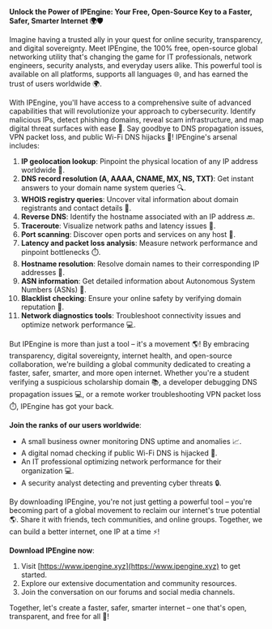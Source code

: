 **Unlock the Power of IPEngine: Your Free, Open-Source Key to a Faster, Safer, Smarter Internet 🌍🛡️**

Imagine having a trusted ally in your quest for online security, transparency, and digital sovereignty. Meet IPEngine, the 100% free, open-source global networking utility that's changing the game for IT professionals, network engineers, security analysts, and everyday users alike. This powerful tool is available on all platforms, supports all languages 🌐, and has earned the trust of users worldwide 🌍.

With IPEngine, you'll have access to a comprehensive suite of advanced capabilities that will revolutionize your approach to cybersecurity. Identify malicious IPs, detect phishing domains, reveal scam infrastructure, and map digital threat surfaces with ease 🔗. Say goodbye to DNS propagation issues, VPN packet loss, and public Wi-Fi DNS hijacks 🚫! IPEngine's arsenal includes:

1. **IP geolocation lookup**: Pinpoint the physical location of any IP address worldwide 📍.
2. **DNS record resolution (A, AAAA, CNAME, MX, NS, TXT)**: Get instant answers to your domain name system queries 🔍.
3. **WHOIS registry queries**: Uncover vital information about domain registrants and contact details 🔎.
4. **Reverse DNS**: Identify the hostname associated with an IP address 🔙.
5. **Traceroute**: Visualize network paths and latency issues 📡.
6. **Port scanning**: Discover open ports and services on any host 🚀.
7. **Latency and packet loss analysis**: Measure network performance and pinpoint bottlenecks ⏱️.
8. **Hostname resolution**: Resolve domain names to their corresponding IP addresses 🔗.
9. **ASN information**: Get detailed information about Autonomous System Numbers (ASNs) 🔑.
10. **Blacklist checking**: Ensure your online safety by verifying domain reputation 🚫.
11. **Network diagnostics tools**: Troubleshoot connectivity issues and optimize network performance 💻.

But IPEngine is more than just a tool – it's a movement 🌎! By embracing transparency, digital sovereignty, internet health, and open-source collaboration, we're building a global community dedicated to creating a faster, safer, smarter, and more open internet. Whether you're a student verifying a suspicious scholarship domain 📚, a developer debugging DNS propagation issues 💻, or a remote worker troubleshooting VPN packet loss ⏱️, IPEngine has got your back.

**Join the ranks of our users worldwide**:

* A small business owner monitoring DNS uptime and anomalies 📈.
* A digital nomad checking if public Wi-Fi DNS is hijacked 🚫.
* An IT professional optimizing network performance for their organization 💻.
* A security analyst detecting and preventing cyber threats 🔒.

By downloading IPEngine, you're not just getting a powerful tool – you're becoming part of a global movement to reclaim our internet's true potential 🌎. Share it with friends, tech communities, and online groups. Together, we can build a better internet, one IP at a time ⚡️!

**Download IPEngine now**:

1. Visit [https://www.ipengine.xyz](https://www.ipengine.xyz) to get started.
2. Explore our extensive documentation and community resources.
3. Join the conversation on our forums and social media channels.

Together, let's create a faster, safer, smarter internet – one that's open, transparent, and free for all 🌟!